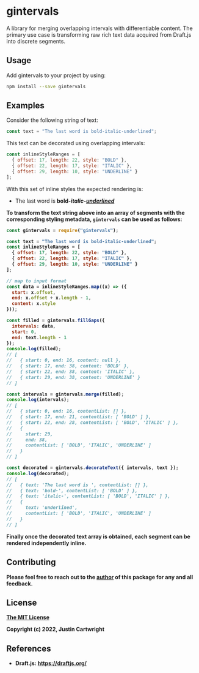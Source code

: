 # gintervals

A library for merging overlapping intervals with differentiable content. The primary use case is transforming
raw rich text data acquired from Draft.js into discrete segments.

## Usage

Add gintervals to your project by using:

```sh
npm install --save gintervals
```

## Examples

Consider the following string of text:

```js
const text = "The last word is bold-italic-underlined";
```

This text can be decorated using overlapping intervals:

```js
const inlineStyleRanges = [
  { offset: 17, length: 22, style: "BOLD" },
  { offset: 22, length: 17, style: "ITALIC" },
  { offset: 29, length: 10, style: "UNDERLINE" }
];
```

With this set of inline styles the expected rendering is:

- The last word is <strong>bold-<em>italic-<u>underlined</u></em><strong>

To transform the text string above into an array of segments with the
corresponding styling metadata, `gintervals` can be used as follows:

```js
const gintervals = require("gintervals");

const text = "The last word is bold-italic-underlined";
const inlineStyleRanges = [
  { offset: 17, length: 22, style: "BOLD" },
  { offset: 22, length: 17, style: "ITALIC" },
  { offset: 29, length: 10, style: "UNDERLINE" }
];

// map to input format
const data = inlineStyleRanges.map((x) => ({
  start: x.offset,
  end: x.offset + x.length - 1,
  content: x.style
}));

const filled = gintervals.fillGaps({
  intervals: data,
  start: 0,
  end: text.length - 1
});
console.log(filled);
// [
//   { start: 0, end: 16, content: null },
//   { start: 17, end: 38, content: 'BOLD' },
//   { start: 22, end: 38, content: 'ITALIC' },
//   { start: 29, end: 38, content: 'UNDERLINE' }
// ]

const intervals = gintervals.merge(filled);
console.log(intervals);
// [
//   { start: 0, end: 16, contentList: [] },
//   { start: 17, end: 21, contentList: [ 'BOLD' ] },
//   { start: 22, end: 28, contentList: [ 'BOLD', 'ITALIC' ] },
//   {
//     start: 29,
//     end: 38,
//     contentList: [ 'BOLD', 'ITALIC', 'UNDERLINE' ]
//   }
// ]

const decorated = gintervals.decorateText({ intervals, text });
console.log(decorated);
// [
//   { text: 'The last word is ', contentList: [] },
//   { text: 'bold-', contentList: [ 'BOLD' ] },
//   { text: 'italic-', contentList: [ 'BOLD', 'ITALIC' ] },
//   {
//     text: 'underlined',
//     contentList: [ 'BOLD', 'ITALIC', 'UNDERLINE' ]
//   }
// ]
```

Finally once the decorated text array is obtained, each segment can be rendered independently inline.

## Contributing

Please feel free to reach out to the [author](mailto:cartwright.76@gmail.com) of this package
for any and all feedback.

## License

[The MIT License](http://opensource.org/licenses/MIT)

Copyright (c) 2022, Justin Cartwright

## References

- Draft.js: https://draftjs.org/
